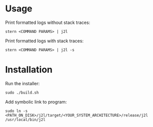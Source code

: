 # Usage
Print formatted logs without stack traces:

`stern <COMMAND PARAMS> | j2l`

Print formatted logs with stack traces:

`stern <COMMAND PARAMS> | j2l -s`

# Installation
Run the installer:

`sudo ./build.sh`

Add symbolic link to program:

`sudo ln -s <PATH_ON_DISK>/j2l/target/<YOUR_SYSTEM_ARCHITECTURE>/release/j2l /usr/local/bin/j2l`